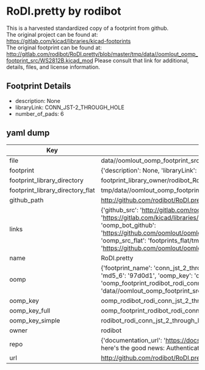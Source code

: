 # RoDI.pretty by rodibot  
This is a harvested standardized copy of a footprint from github.  
The original project can be found at:  
https://gitlab.com/kicad/libraries/kicad-footprints  
The original footprint can be found at:
http://gitlab.com/rodibot/RoDI.pretty/blob/master/tmp/data//oomlout_oomp_footprint_src/WS2812B.kicad_mod
Please consult that link for additional, details, files, and license information.  
## Footprint Details
* description: None  
* libraryLink: CONN_JST-2_THROUGH_HOLE  
* number_of_pads: 6  
## yaml dump  
| Key | Value |  
| --- | --- |  
| file | data//oomlout_oomp_footprint_src/RoDI.pretty/CONN_JST-2_THROUGH_HOLE.kicad_mod |  
| footprint | {'description': None, 'libraryLink': 'CONN_JST-2_THROUGH_HOLE', 'number_of_pads': 6} |  
| footprint_library_directory | footprint_library_owner/rodibot_RoDI.pretty |  
| footprint_library_directory_flat | tmp/data//oomlout_oomp_footprint_src/footprints_flat/rodibot_rodi_conn_jst_2_through_hole/working |  
| github_path | http://github.com/rodibot/RoDI.pretty/blob/master/tmp/data//oomlout_oomp_footprint_src/CONN_JST-2_THROUGH_HOLE.kicad_mod |  
| links | {'github_src': 'http://gitlab.com/rodibot/RoDI.pretty/blob/master/tmp/data//oomlout_oomp_footprint_src/WS2812B.kicad_mod', 'github_src_repo': 'https://gitlab.com/kicad/libraries/kicad-footprints', 'oomp_bot': 'tmp/data//oomlout_oomp_footprint_src/footprints/rodibot_rodi_conn_jst_2_through_hole/working', 'oomp_bot_github': 'https://github.com/oomlout/oomlout_oomp_footprint_bot/tree/main/tmp/data//oomlout_oomp_footprint_src/footprints/rodibot_rodi_conn_jst_2_through_hole/working', 'oomp_src_flat': 'footprints_flat/tmp/data//oomlout_oomp_footprint_src/footprints_flat/rodibot_rodi_conn_jst_2_through_hole/working', 'oomp_src_flat_github': 'https://github.com/oomlout/oomlout_oomp_footprint_src/tree/main/tmp/data//oomlout_oomp_footprint_src/footprints_flat/rodibot_rodi_conn_jst_2_through_hole/working'} |  
| name | RoDI.pretty |  
| oomp | {'footprint_name': 'conn_jst_2_through_hole', 'library_name': 'rodi', 'md5': '97d0d1ab7dcc3825314e1cbcd899c47f', 'md5_10': '97d0d1ab7d', 'md5_5': '97d0d', 'md5_6': '97d0d1', 'oomp_key': 'oomp_rodibot_rodi_conn_jst_2_through_hole', 'oomp_key_extra': 'oomp_footprint_rodibot_rodi_conn_jst_2_through_hole', 'oomp_key_full': 'oomp_footprint_rodibot_rodi_conn_jst_2_through_hole_97d0d1', 'oomp_key_simple': 'rodibot_rodi_conn_jst_2_through_hole', 'original_filename': 'data//oomlout_oomp_footprint_src/RoDI.pretty/CONN_JST-2_THROUGH_HOLE.kicad_mod', 'owner_name': 'rodibot'} |  
| oomp_key | oomp_rodibot_rodi_conn_jst_2_through_hole |  
| oomp_key_full | oomp_footprint_rodibot_rodi_conn_jst_2_through_hole |  
| oomp_key_simple | rodibot_rodi_conn_jst_2_through_hole |  
| owner | rodibot |  
| repo | {'documentation_url': 'https://docs.github.com/rest/overview/resources-in-the-rest-api#rate-limiting', 'message': "API rate limit exceeded for 84.66.142.224. (But here's the good news: Authenticated requests get a higher rate limit. Check out the documentation for more details.)"} |  
| url | http://github.com/rodibot/RoDI.pretty |  

